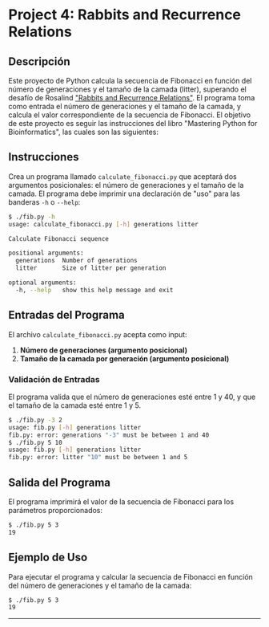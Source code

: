 # Project 4: Rabbits and Recurrence Relations

## Descripción

Este proyecto de Python calcula la secuencia de Fibonacci en función del número de generaciones y el tamaño de la camada (litter), superando el desafío de Rosalind ["Rabbits and Recurrence Relations"](https://rosalind.info/problems/fib/). El programa toma como entrada el número de generaciones y el tamaño de la camada, y calcula el valor correspondiente de la secuencia de Fibonacci. El objetivo de este proyecto es seguir las instrucciones del libro "Mastering Python for Bioinformatics", las cuales son las siguientes:

## Instrucciones

Crea un programa llamado `calculate_fibonacci.py` que aceptará dos argumentos posicionales: el número de generaciones y el tamaño de la camada. El programa debe imprimir una declaración de "uso" para las banderas `-h` o `--help`:

```sh
$ ./fib.py -h
usage: calculate_fibonacci.py [-h] generations litter

Calculate Fibonacci sequence

positional arguments:
  generations  Number of generations
  litter       Size of litter per generation

optional arguments:
  -h, --help   show this help message and exit
```

## Entradas del Programa

El archivo `calculate_fibonacci.py` acepta como input:

1. **Número de generaciones (argumento posicional)**
2. **Tamaño de la camada por generación (argumento posicional)**

### Validación de Entradas

El programa valida que el número de generaciones esté entre 1 y 40, y que el tamaño de la camada esté entre 1 y 5.
```sh
$ ./fib.py -3 2
usage: fib.py [-h] generations litter
fib.py: error: generations "-3" must be between 1 and 40 
$ ./fib.py 5 10
usage: fib.py [-h] generations litter
fib.py: error: litter "10" must be between 1 and 5 
```

## Salida del Programa

El programa imprimirá el valor de la secuencia de Fibonacci para los parámetros proporcionados:

```sh
$ ./fib.py 5 3
19
```

## Ejemplo de Uso

Para ejecutar el programa y calcular la secuencia de Fibonacci en función del número de generaciones y el tamaño de la camada:

```sh
$ ./fib.py 5 3
19
```

---
